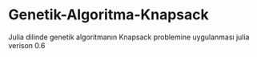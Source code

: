 # Genetik-Algoritma-Knapsack
Julia dilinde genetik algoritmanın Knapsack problemine uygulanması
julia verison 0.6
